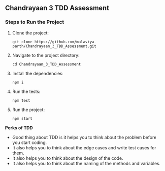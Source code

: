 ## Chandrayaan 3 TDD Assessment

### Steps to Run the Project
1. Clone the project:
    ```
    git clone https://github.com/malaviya-parth/Chandrayaan_3_TDD_Assessment.git
    ```
2. Navigate to the project directory:
    ```
    cd Chandrayaan_3_TDD_Assessment
    ```
3. Install the dependencies:
    ```
    npm i
    ```
4. Run the tests:
    ```
    npm test
    ```
5. Run the project:
    ```
    npm start
    ```

**Perks of TDD**
- Good thing about TDD is it helps you to think about the problem before you start coding.
- It also helps you to think about the edge cases and write test cases for them.
- It also helps you to think about the design of the code.
- It also helps you to think about the naming of the methods and variables.